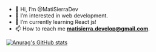 - 👋 Hi, I’m @MatiSierraDev
- 👀 I’m interested in web development.
- 🌱 I’m currently learning React js!
- 📫 How to reach me <b>matisierra.develop@gmail.com</b>.

[![Anurag's GitHub stats](https://github-readme-stats.vercel.app/api?username=MatiSierraDev&show_icons=true&bg_color=00000000)](https://github.com/MatiSierraDev/github-readme-stats#gh-dark-mode-only)



<!---
MatiSierraDev/MatiSierraDev is a ✨ special ✨ repository because its `README.md` (this file) appears on your GitHub profile.
You can click the Preview link to take a look at your changes.
--->
